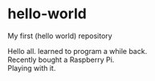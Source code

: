 hello-world
===========

My first (hello world) repository

Hello all.
learned to program a while back.  
Recently bought a Raspberry Pi.  
Playing with it.  
